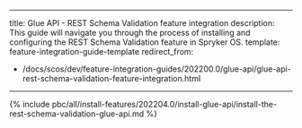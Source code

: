   
---
title: Glue API - REST Schema Validation feature integration
description: This guide will navigate you through the process of installing and configuring the REST Schema Validation feature in Spryker OS.
template: feature-integration-guide-template
redirect_from:
  - /docs/scos/dev/feature-integration-guides/202200.0/glue-api/glue-api-rest-schema-validation-feature-integration.html
---

{% include pbc/all/install-features/202204.0/install-glue-api/install-the-rest-schema-validation-glue-api.md %} <!-- To edit, see /_includes/pbc/all/install-features/202204.0/install-glue-api/install-the-rest-schema-validation-glue-api.md -->
